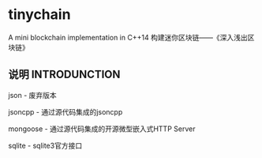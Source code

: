 # tinychain
A mini blockchain implementation in C++14 构建迷你区块链——《深入浅出区块链》

## 说明 INTRODUNCTION
json - 废弃版本 

jsoncpp - 通过源代码集成的jsoncpp

mongoose - 通过源代码集成的开源微型嵌入式HTTP Server

sqlite - sqlite3官方接口
